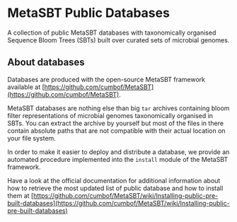# MetaSBT Public Databases

A collection of public MetaSBT databases with taxonomically organised Sequence Bloom Trees (SBTs) built over curated sets of microbial genomes.

## About databases

Databases are produced with the open-source MetaSBT framework available at [https://github.com/cumbof/MetaSBT](https://github.com/cumbof/MetaSBT).

MetaSBT databases are nothing else than big `tar` archives containing bloom filter representations of microbial genomes taxonomically organised in SBTs. You can extract the archive by yourself but most of the files in there contain absolute paths that are not compatible with their actual location on your file system.

In order to make it easier to deploy and distribute a database, we provide an automated procedure implemented into the `install` module of the MetaSBT framework.

Have a look at the official documentation for additional information about how to retrieve the most updated list of public database and how to install them at [https://github.com/cumbof/MetaSBT/wiki/Installing-public-pre-built-databases](https://github.com/cumbof/MetaSBT/wiki/Installing-public-pre-built-databases)
